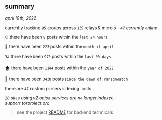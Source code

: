 
## summary
_april 19th, 2022_

currently tracking `95` groups across `135` relays & mirrors - _`47` currently online_

⏲ there have been `8` posts within the `last 24 hours`

🦈 there have been `223` posts within the `month of april`

🪐 there have been `970` posts within the `last 90 days`

🏚 there have been `1144` posts within the `year of 2022`

🦕 there have been `3430` posts `since the dawn of ransomwatch`

there are `47` custom parsers indexing posts

_`20` sites using v2 onion services are no longer indexed - [support.torproject.org](https://support.torproject.org/onionservices/v2-deprecation/)_

> see the project [README](https://github.com/thetanz/ransomwatch#ransomwatch--) for backend technicals
